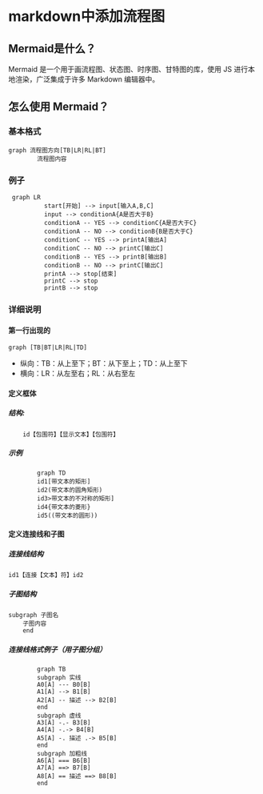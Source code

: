 markdown中添加流程图
===

## Mermaid是什么？

Mermaid 是一个用于画流程图、状态图、时序图、甘特图的库，使用 JS 进行本地渲染，广泛集成于许多 Markdown 编辑器中。

## 怎么使用 Mermaid？

### 基本格式

```
graph 流程图方向[TB|LR|RL|BT]
 	    流程图内容
```

### 例子

```mermaid
 graph LR
          start[开始] --> input[输入A,B,C]
          input --> conditionA{A是否大于B}
          conditionA -- YES --> conditionC{A是否大于C}
          conditionA -- NO --> conditionB{B是否大于C}
          conditionC -- YES --> printA[输出A]
          conditionC -- NO --> printC[输出C]
          conditionB -- YES --> printB[输出B]
          conditionB -- NO --> printC[输出C]
          printA --> stop[结束]
          printC --> stop
          printB --> stop
```

### 详细说明

#### 第一行出现的
```
graph [TB|BT|LR|RL|TD]
```

* 纵向：TB：从上至下；BT：从下至上；TD：从上至下
* 横向：LR：从左至右；RL：从右至左


#### 定义框体

##### 结构:

```
	id【包围符】【显示文本】【包围符】
```

##### 示例

```mermaid
		graph TD
    	id1[带文本的矩形]
    	id2(带文本的圆角矩形)
    	id3>带文本的不对称的矩形]
    	id4{带文本的菱形}
    	id5((带文本的圆形))
```

#### 定义连接线和子图

##### 连接线结构

```
id1【连接【文本】符】id2
```

##### 子图结构

```
subgraph 子图名
	子图内容
	end
```

##### 连接线格式例子（用子图分组）

```mermaid
    	graph TB
		subgraph 实线
    	A0[A] --- B0[B] 
    	A1[A] --> B1[B]
    	A2[A] -- 描述 --> B2[B] 
    	end
    	subgraph 虚线
    	A3[A] -.- B3[B] 
   		A4[A] -.-> B4[B] 
   		A5[A] -. 描述 .-> B5[B] 
    	end
    	subgraph 加粗线
    	A6[A] === B6[B]
    	A7[A] ==> B7[B] 
    	A8[A] == 描述 ==> B8[B] 
    	end
```
